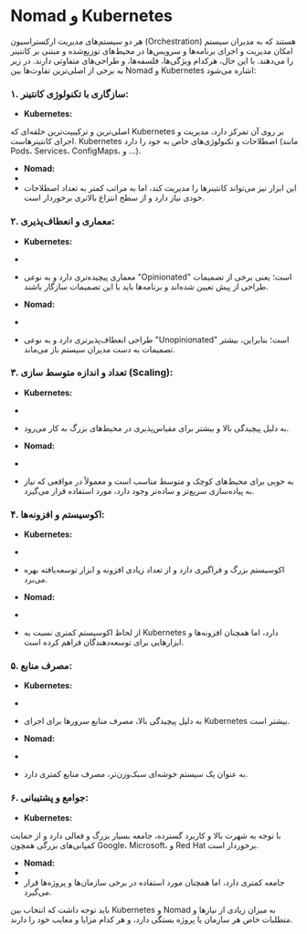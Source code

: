 # Nomad و Kubernetes 
هر دو سیستم‌های مدیریت ارکستراسیون (Orchestration) هستند که به مدیران سیستم امکان مدیریت و اجرای برنامه‌ها و سرویس‌ها در محیط‌های توزیع‌شده و مبتنی بر کانتینر را می‌دهند. با این حال، هرکدام ویژگی‌ها، فلسفه‌ها، و طراحی‌های متفاوتی دارند. در زیر به برخی از اصلی‌ترین تفاوت‌ها بین Nomad و Kubernetes اشاره می‌شود:

### ۱. سازگاری با تکنولوژی کانتینر:
- **Kubernetes:**

اصلی‌ترین و ترکیبیت‌ترین حلقه‌ای که Kubernetes بر روی آن تمرکز دارد، مدیریت و اجرای کانتینرهاست. Kubernetes اصطلاحات و تکنولوژی‌های خاص به خود را دارد (مانند Pods، Services، ConfigMaps، و ...).
  
- **Nomad:**
-
-   این ابزار نیز می‌تواند کانتینرها را مدیریت کند، اما به مراتب کمتر به تعداد اصطلاحات خودی نیاز دارد و از سطح انتزاع بالاتری برخوردار است.

### ۲. معماری و انعطاف‌پذیری:
- **Kubernetes:**
-
- معماری پیچیده‌تری دارد و به نوعی "Opinionated" است؛ یعنی برخی از تصمیمات طراحی از پیش تعیین شده‌اند و برنامه‌ها باید با این تصمیمات سازگار باشند.

- **Nomad:**
-
-   طراحی انعطاف‌پذیرتری دارد و به نوعی "Unopinionated" است؛ بنابراین، بیشتر تصمیمات به دست مدیران سیستم باز می‌ماند.

### ۳. تعداد و اندازه متوسط سازی (Scaling):
- **Kubernetes:**
-
- به دلیل پیچیدگی بالا و بیشتر برای مقیاس‌پذیری در محیط‌های بزرگ به کار می‌رود.

- **Nomad:**
-
- به خوبی برای محیط‌های کوچک و متوسط مناسب است و معمولاً در مواقعی که نیاز به پیاده‌سازی سریع‌تر و ساده‌تر وجود دارد، مورد استفاده قرار می‌گیرد.

### ۴. اکوسیستم و افزونه‌ها:
- **Kubernetes:**
-
- اکوسیستم بزرگ و فراگیری دارد و از تعداد زیادی افزونه و ابزار توسعه‌یافته بهره می‌برد.

- **Nomad:**
-
-   از لحاظ اکوسیستم کمتری نسبت به Kubernetes دارد، اما همچنان افزونه‌ها و ابزارهایی برای توسعه‌دهندگان فراهم کرده است.

### ۵. مصرف منابع:
- **Kubernetes:**
-
- به دلیل پیچیدگی بالا، مصرف منابع سرورها برای اجرای Kubernetes بیشتر است.

- **Nomad:**
-
- به عنوان یک سیستم خوشه‌ای سبک‌وزن‌تر، مصرف منابع کمتری دارد.

### ۶. جوامع و پشتیبانی:
- **Kubernetes:**

با توجه به شهرت بالا و کاربرد گسترده، جامعه بسیار بزرگ و فعالی دارد و از حمایت کمپانی‌های بزرگی همچون Google، Microsoft، و Red Hat برخوردار است.

- **Nomad:**
-
-   جامعه کمتری دارد، اما همچنان مورد استفاده در برخی سازمان‌ها و پروژه‌ها قرار می‌گیرد.

باید توجه داشت که انتخاب بین Kubernetes و Nomad به میزان زیادی از نیازها و متطلبات خاص هر سازمان یا پروژه بستگی دارد، و هر کدام مزایا و معایب خود را دارند.
